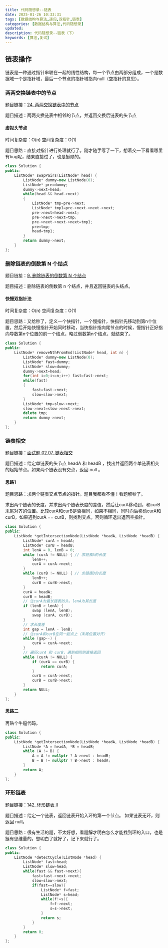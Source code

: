```yaml
---
title: 代码随想录--链表
date: 2025-01-26 10:33:31
tags: [数据结构与算法,递归,双指针,链表]
categories: [数据结构与算法,代码随想录]
updated: 
description: 代码随想录--链表（下）
keywords: [算法,复试]
---
```


## 链表操作

​	链表是一种通过指针串联在一起的线性结构，每一个节点由两部分组成，一个是数据域一个是指针域，最后一个节点的指针域指向null（空指针的意思）。

### 两两交换链表中的节点

题目链接：[24. 两两交换链表中的节点](https://leetcode.cn/problems/remove-linked-list-elements/)

题目描述：两两交换链表中相邻的节点，并返回交换后链表的头节点

#### 虚拟头节点

时间复杂度：O(n)     空间复杂度：O(1)

题目思路：直接对指针进行处理就行了。刚才随手写了一下，想着交一下看看哪里有bug呢，结果直接过了，也是挺顺的。

``` c++
class Solution {
public:
    ListNode* swapPairs(ListNode* head) {
        ListNode* dummy=new ListNode(0);
        ListNode* pre=dummy;
        dummy->next=head;
        while(head && head->next)
        {
            ListNode* tmp=pre->next;
            ListNode* tmp1=pre->next->next->next;
            pre->next=head->next;
            pre->next->next=tmp;
            pre->next->next->next=tmp1;
            pre=tmp;
            head=tmp1;
        }
        return dummy->next;
    }
};
```



### 删除链表的倒数第 N 个结点

题目链接：[9. 删除链表的倒数第 N 个结点](https://leetcode.cn/problems/reverse-linked-list/)

题目描述：删除链表的倒数第 n 个结点，并且返回链表的头结点。

#### 快慢双指针法

时间复杂度：O(n)     空间复杂度：O(1)

题目思路：又给秒了，定义一个快指针，一个慢指针，快指针先移动到第n个位置，然后开始快慢指针开始同时移动，当快指针指向尾节点的时候，慢指针正好指向导数第n个位置的前一个结点，略过倒数第n个结点，就结束了。

``` c++
class Solution {
public:
    ListNode* removeNthFromEnd(ListNode* head, int n) {
        ListNode* dummy=new ListNode(0);
        ListNode* fast=dummy;
        ListNode* slow=dummy;
        dummy->next=head;
        for(int i=0;i<=n;i++) fast=fast->next;
        while(fast)
        {
            fast=fast->next;
            slow=slow->next;
        }
        ListNode* tmp=slow->next;
        slow->next=slow->next->next;
        delete tmp;
        return dummy->next;
    }
};
```

### 链表相交

题目链接：[面试题 02.07. 链表相交](https://leetcode.cn/problems/intersection-of-two-linked-lists-lcci/)

题目描述：给定单链表的头节点 headA 和 headB ，找出并返回两个单链表相交的起始节点。如果两个链表没有交点，返回 null 。

#### 思路1

题目思路：求两个链表交点节点的指针。题目我都看不懂！看题解秒了。

求出两个链表的长度，并求出两个链表长度的差值，然后让curA移动到，和curB 末尾对齐的位置。比较curA和curB是否相同，如果不相同，同时向后移动curA和curB，如果遇到curA == curB，则找到交点。否则循环退出返回空指针。

```c++
class Solution {
public:
    ListNode *getIntersectionNode(ListNode *headA, ListNode *headB) {
        ListNode* curA = headA;
        ListNode* curB = headB;
        int lenA = 0, lenB = 0;
        while (curA != NULL) { // 求链表A的长度
            lenA++;
            curA = curA->next;
        }
        while (curB != NULL) { // 求链表B的长度
            lenB++;
            curB = curB->next;
        }
        curA = headA;
        curB = headB;
        // 让curA为最长链表的头，lenA为其长度
        if (lenB > lenA) {
            swap (lenA, lenB);
            swap (curA, curB);
        }
        // 求长度差
        int gap = lenA - lenB;
        // 让curA和curB在同一起点上（末尾位置对齐）
        while (gap--) {
            curA = curA->next;
        }
        // 遍历curA 和 curB，遇到相同则直接返回
        while (curA != NULL) {
            if (curA == curB) {
                return curA;
            }
            curA = curA->next;
            curB = curB->next;
        }
        return NULL;
    }
};
```

#### 思路二

再贴个牛逼代码。

```c++
class Solution {
public:
    ListNode *getIntersectionNode(ListNode *headA, ListNode *headB) {
        ListNode *A = headA, *B = headB;
        while (A != B) {
            A = A != nullptr ? A->next : headB;
            B = B != nullptr ? B->next : headA;
        }
        return A;
    }
};
```

### 环形链表

题目链接：[142. 环形链表 II](https://leetcode.cn/problems/linked-list-cycle-ii/)

题目描述：给定一个链表，返回链表开始入环的第一个节点。 如果链表无环，则返回 null。

题目思路：很有生活的题，不太好想，看题解才明白怎么才能找到环的入口，也是挺有思维量的。想明白了就好了，记下来就行了。

```c++
class Solution {
public:
    ListNode *detectCycle(ListNode *head) {
        ListNode* fast=head;
        ListNode* slow=head;
        while(fast && fast->next){
            fast=fast->next->next;
            slow=slow->next;
            if(fast==slow){
                ListNode* f=fast;
                ListNode* s=head;
                while(f!=s){
                    f=f->next;
                    s=s->next;
                }
                return s;
            }
        }
        return 0;
    }
};
```


